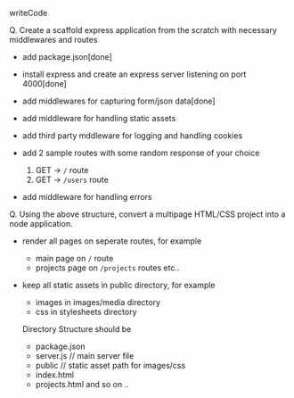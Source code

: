 writeCode

Q. Create a scaffold express application from the scratch with necessary middlewares and routes

- add package.json[done]
- install express and create an express server listening on port 4000[done]

- add middlewares for capturing form/json data[done]

- add middleware for handling static assets

- add third party mddleware for logging and handling cookies

- add 2 sample routes with some random response of your choice

  1. GET -> `/` route
  2. GET -> `/users` route

- add middleware for handling errors






Q. Using the above structure, convert a multipage HTML/CSS project into a node application.

- render all pages on seperate routes, for example
  - main page on `/` route
  - projects page on `/projects` routes etc..
- keep all static assets in public directory, for example

  - images in images/media directory
  - css in stylesheets directory


  Directory Structure should be

  - package.json
  - server.js // main server file
  - public // static asset path for images/css
  - index.html
  - projects.html and so on ..

